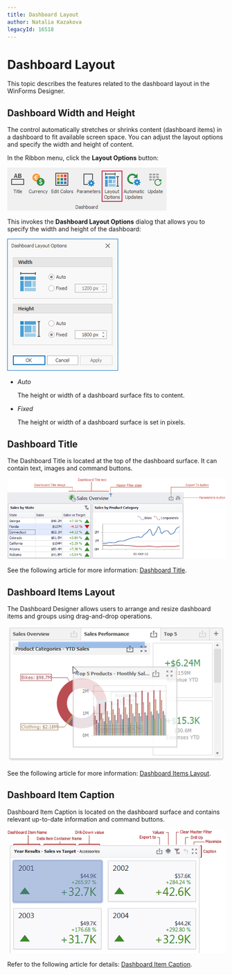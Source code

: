 ```yaml
---
title: Dashboard Layout
author: Natalia Kazakova
legacyId: 16518
---
```

# Dashboard Layout

This topic describes the features related to the dashboard layout in the WinForms Designer.

## Dashboard Width and Height

The control automatically stretches or shrinks content (dashboard items) in a dashboard to fit available screen space. You can adjust the layout options and specify the width and height of content.

In the Ribbon menu, click the **Layout Options** button:

![|layout-options-button-in-ribbon](../../images/layout-options-button-ribbon.png)

This invokes the **Dashboard Layout Options** dialog that allows you to specify the width and height of the dashboard:

![layout-options-dialog](../../images/layout-options-dialog.png)

* _Auto_

    The height or width of a dashboard surface fits to content.
* _Fixed_

    The height or width of a dashboard surface is set in pixels.

## Dashboard Title
The Dashboard Title is located at the top of the dashboard surface. It can contain text, images and command buttons.

![DashboardTitleArea](../../images/img19734.png)

See the following article for more information: [Dashboard Title](dashboard-layout/dashboard-title.md).
## Dashboard Items Layout

The Dashboard Designer allows users to arrange and resize dashboard items and groups using drag-and-drop operations.

![Layout_ItemsLayoutMain](../../images/img20477.png)

See the following article for more information: [Dashboard Items Layout](dashboard-layout/dashboard-items-layout.md).
## Dashboard Item Caption
Dashboard Item Caption is located on the dashboard surface and contains relevant up-to-date information and command buttons. 

![DashboardItem_Caption](../../images/img18278.png)

Refer to the following article for details: [Dashboard Item Caption](dashboard-layout/dashboard-item-caption.md).



